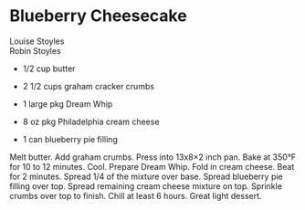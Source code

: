 # Blueberry Cheesecake

Louise Stoyles<br/>
Robin Stoyles

- 1/2 cup butter
- 2 1/2 cups graham cracker crumbs
- 1 large pkg Dream Whip

- 8 oz pkg Philadelphia cream cheese
- 1 can blueberry pie filling

Melt butter. Add graham crumbs. Press into 13x8×2 inch pan. Bake at 350°F for 10 to 12 minutes. Cool. Prepare Dream Whip. Fold in cream cheese. Beat for 2 minutes. Spread 1/4 of the mixture over base. Spread blueberry pie filling over top. Spread remaining cream cheese mixture on top. Sprinkle crumbs over top to finish. Chill at least 6 hours. Great light dessert.